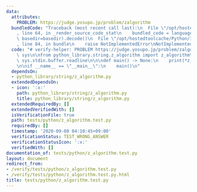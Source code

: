 ```yaml
---
data:
  attributes:
    PROBLEM: https://judge.yosupo.jp/problem/zalgorithm
  bundledCode: "Traceback (most recent call last):\n  File \"/opt/hostedtoolcache/Python/3.8.5/x64/lib/python3.8/site-packages/onlinejudge_verify/documentation/build.py\"\
    , line 64, in _render_source_code_stat\n    bundled_code = language.bundle(stat.path,\
    \ basedir=basedir).decode()\n  File \"/opt/hostedtoolcache/Python/3.8.5/x64/lib/python3.8/site-packages/onlinejudge_verify/languages/python.py\"\
    , line 84, in bundle\n    raise NotImplementedError\nNotImplementedError\n"
  code: "# verify-helper: PROBLEM https://judge.yosupo.jp/problem/zalgorithm\nimport\
    \ sys\n\nfrom python_library.string.z_algorithm import z_algorithm\n\ninput =\
    \ sys.stdin.buffer.readline\n\n\ndef main() -> None:\n    print(*z_algorithm(input().strip()))\n\
    \n\nif __name__ == \"__main__\":\n    main()\n"
  dependsOn:
  - python_library/string/z_algorithm.py
  extendedDependsOn:
  - icon: ':x:'
    path: python_library/string/z_algorithm.py
    title: python_library/string/z_algorithm.py
  extendedRequiredBy: []
  extendedVerifiedWith: []
  isVerificationFile: true
  path: tests/python/z_algorithm.test.py
  requiredBy: []
  timestamp: '2020-09-08 04:10:45+09:00'
  verificationStatus: TEST_WRONG_ANSWER
  verificationStatusIcon: ':x:'
  verifiedWith: []
documentation_of: tests/python/z_algorithm.test.py
layout: document
redirect_from:
- /verify/tests/python/z_algorithm.test.py
- /verify/tests/python/z_algorithm.test.py.html
title: tests/python/z_algorithm.test.py
---
```

